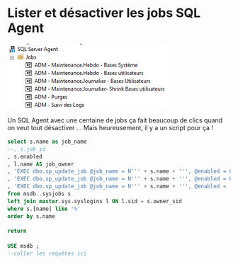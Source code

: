 # Lister et désactiver les jobs SQL Agent

![image](../Images/sqlagent-joblist.png)

Un SQL Agent avec une centaine de jobs ça fait beaucoup de clics quand on veut tout désactiver ... Mais heureusement, il y a un script pour ça !

```sql
select s.name as job_name
--, s.job_id 
, s.enabled
, l.name AS job_owner
, 'EXEC dbo.sp_update_job @job_name = N''' + s.name + ''', @enabled = 0' as switch_to_enabled
, 'EXEC dbo.sp_update_job @job_name = N''' + s.name + ''', @enabled = 0' as switch_to_disabled
, 'EXEC dbo.sp_update_job @job_name = N''' + s.name + ''', @enabled = ' + convert(nvarchar(255),  s.enabled) as switch_to_this_state
from msdb..sysjobs s
left join master.sys.syslogins l ON l.sid = s.owner_sid
where s.[name] like '%'
order by s.name
 
return
 
USE msdb ;
--coller les requêtes ici
```